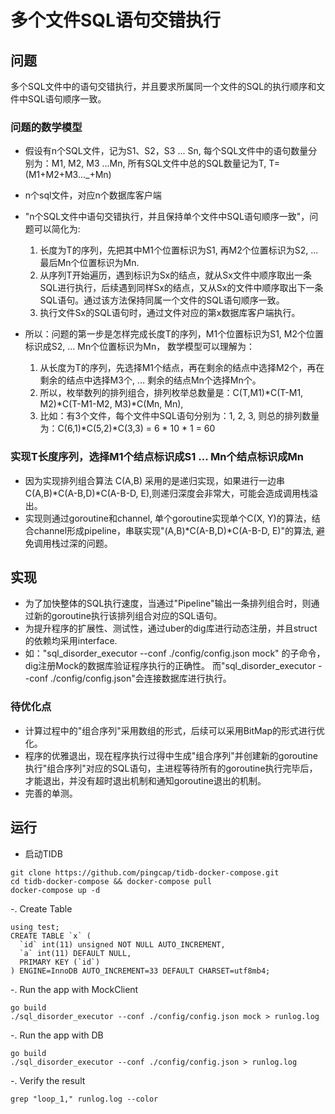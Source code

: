 # 多个文件SQL语句交错执行

## 问题

多个SQL文件中的语句交错执行，并且要求所属同一个文件的SQL的执行顺序和文件中SQL语句顺序一致。

### 问题的数学模型

- 假设有n个SQL文件，记为S1、S2，S3 ... Sn, 每个SQL文件中的语句数量分别为：M1, M2, M3 ...Mn, 所有SQL文件中总的SQL数量记为T, T=(M1+M2+M3..._+Mn)
- n个sql文件，对应n个数据库客户端

- "n个SQL文件中语句交错执行，并且保持单个文件中SQL语句顺序一致"，问题可以简化为: 
    1. 长度为T的序列，先把其中M1个位置标识为S1, 再M2个位置标识为S2, ... 最后Mn个位置标识为Mn.
    2. 从序列T开始遍历，遇到标识为Sx的结点，就从Sx文件中顺序取出一条SQL进行执行，后续遇到同样Sx的结点，又从Sx的文件中顺序取出下一条SQL语句。通过该方法保持同属一个文件的SQL语句顺序一致。
    3. 执行文件Sx的SQL语句时，通过文件对应的第x数据库客户端执行。
    
 - 所以：问题的第一步是怎样完成长度T的序列，M1个位置标识为S1, M2个位置标识成S2, ... Mn个位置标识为Mn， 数学模型可以理解为：
    1. 从长度为T的序列，先选择M1个结点，再在剩余的结点中选择M2个，再在剩余的结点中选择M3个, ... 剩余的结点Mn个选择Mn个。
    2. 所以，枚举数列的排列组合，排列枚举总数量是：C(T,M1)*C(T-M1, M2)*C(T-M1-M2, M3)*C(Mn, Mn), 
    3. 比如：有3个文件，每个文件中SQL语句分别为：1, 2, 3, 则总的排列数量为：C(6,1)*C(5,2)*C(3,3) = 6 * 10 * 1 = 60 

### 实现T长度序列，选择M1个结点标识成S1 ... Mn个结点标识成Mn 

- 因为实现排列组合算法 C(A,B) 采用的是递归实现，如果进行一边串C(A,B)*C(A-B,D)*C(A-B-D, E),则递归深度会非常大，可能会造成调用栈溢出。
- 实现则通过goroutine和channel, 单个goroutine实现单个C(X, Y)的算法，结合channel形成pipeline，串联实现"(A,B)*C(A-B,D)*C(A-B-D, E)"的算法, 避免调用栈过深的问题。

## 实现

- 为了加快整体的SQL执行速度，当通过"Pipeline"输出一条排列组合时，则通过新的goroutine执行该排列组合对应的SQL语句。
- 为提升程序的扩展性、测试性，通过uber的dig库进行动态注册，并且struct的依赖均采用interface.
- 如："sql_disorder_executor --conf ./config/config.json mock" 的子命令，dig注册Mock的数据库验证程序执行的正确性。 而"sql_disorder_executor --conf ./config/config.json"会连接数据库进行执行。

### 待优化点

- 计算过程中的"组合序列"采用数组的形式，后续可以采用BitMap的形式进行优化。
- 程序的优雅退出，现在程序执行过得中生成"组合序列"并创建新的goroutine执行"组合序列"对应的SQL语句，主进程等待所有的goroutine执行完毕后，才能退出，并没有超时退出机制和通知goroutine退出的机制。
- 完善的单测。

## 运行

- 启动TIDB 
```
git clone https://github.com/pingcap/tidb-docker-compose.git
cd tidb-docker-compose && docker-compose pull
docker-compose up -d
```

-. Create Table

```
using test; 
CREATE TABLE `x` (
  `id` int(11) unsigned NOT NULL AUTO_INCREMENT,
  `a` int(11) DEFAULT NULL,
  PRIMARY KEY (`id`)
) ENGINE=InnoDB AUTO_INCREMENT=33 DEFAULT CHARSET=utf8mb4;
```

-. Run the app with MockClient

```
go build
./sql_disorder_executor --conf ./config/config.json mock > runlog.log 
```

-. Run the app with DB

```
go build
./sql_disorder_executor --conf ./config/config.json > runlog.log 
```

-. Verify the result

```
grep "loop_1," runlog.log --color
```